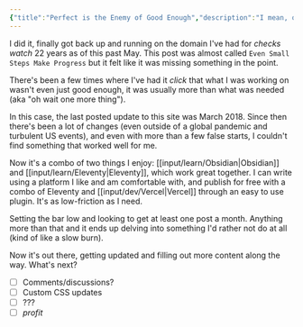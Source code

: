 ```yaml
---
{"title":"Perfect is the Enemy of Good Enough","description":"I mean, obviously right?","date":"2025-08-10","tags":["ponder","mentality"],"dg-publish":true,"created":"2025-08-10 20:11:08","updated":"2025-08-15T21:13:37-04:00","permalink":"/output/write/2025/perfect-is-the-enemy-of-good-enough/","dgPassFrontmatter":true,"noteIcon":"3"}
---
```


I did it, finally got back up and running on the domain I've had for _checks watch_ 22 years as of this past May. This post was almost called `Even Small Steps Make Progress` but it felt like it was missing something in the point.

There's been a few times where I've had it _click_ that what I was working on wasn't even just good enough, it was usually more than what was needed (aka "oh wait one more thing").

In this case, the last posted update to this site was March 2018. Since then there's been a lot of changes (even outside of a global pandemic and turbulent US events), and even with more than a few false starts, I couldn't find something that worked well for me.

Now it's a combo of two things I enjoy: [[input/learn/Obsidian\|Obsidian]] and [[input/learn/Eleventy\|Eleventy]], which work great together. I can write using a platform I like and am comfortable with, and publish for free with a combo of Eleventy and [[input/dev/Vercel\|Vercel]] through an easy to use plugin. It's as low-friction as I need.

Setting the bar low and looking to get at least one post a month. Anything more than that and it ends up delving into something I'd rather not do at all (kind of like a slow burn).

Now it's out there, getting updated and filling out more content along the way. What's next?

- [ ] Comments/discussions?
- [ ] Custom CSS updates
- [ ] ???
- [ ] _profit_